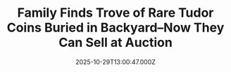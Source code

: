 ---
title: "Family Finds Trove of Rare Tudor Coins Buried in Backyard–Now They Can Sell at Auction"
date: 2025-10-29T13:00:47.000Z
category: Human Kindness
externalLink: "https://www.goodnewsnetwork.org/family-finds-trove-of-rare-tudor-coins-buried-in-backyard-now-they-can-sell-at-auction/"
image: ""
excerpt: "English news headlines are no stranger to buried treasure. Thousands of silver coins have been found by citizens up and down the country over the last 50 years. Gold ones, however, are substantially rarer, and that makes this haul of 69 gold coins from the Tudor dynasties of 15th and 16th-century England one of the […] The post Family Finds…"
---